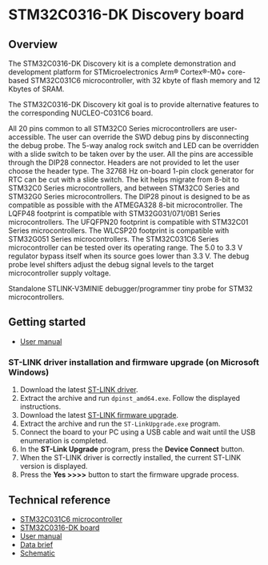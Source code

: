 # STM32C0316-DK Discovery board

## Overview

The STM32C0316-DK Discovery kit is a complete demonstration and development platform for STMicroelectronics Arm® Cortex®-M0+ core-based STM32C031C6 microcontroller, with 32 kbyte of flash memory and 12 Kbytes of SRAM.

The STM32C0316-DK Discovery kit goal is to provide alternative features to the corresponding NUCLEO-C031C6 board.

All 20 pins common to all STM32C0 Series microcontrollers are user-accessible. The user can override the SWD debug pins by disconnecting the debug probe. The 5-way analog rock switch and LED can be overridden with a slide switch to be taken over by the user. All the pins are accessible through the DIP28 connector. Headers are not provided to let the user choose the header type. The 32768 Hz on-board 1-pin clock generator for RTC can be cut with a slide switch. The kit helps migrate from 8-bit to STM32C0 Series microcontrollers, and between STM32C0 Series and STM32G0 Series microcontrollers. The DIP28 pinout is designed to be as compatible as possible with the ATMEGA328 8-bit microcontroller. The LQFP48 footprint is compatible with STM32G031/071/0B1 Series microcontrollers. The UFQFPN20 footprint is compatible with STM32C01 Series microcontrollers. The WLCSP20 footprint is compatible with STM32G051 Series microcontrollers. The STM32C031C6 Series microcontroller can be tested over its operating range. The 5.0 to 3.3 V regulator bypass itself when its source goes lower than 3.3 V. The debug probe level shifters adjust the debug signal levels to the target microcontroller supply voltage.

Standalone STLINK-V3MINIE debugger/programmer tiny probe for STM32 microcontrollers.

## Getting started

- [User manual](https://www.st.com/resource/en/user_manual/um2969-discovery-kit-with-stm32c031c6-mcu-stmicroelectronics.pdf)

### ST-LINK driver installation and firmware upgrade (on Microsoft Windows)

1. Download the latest [ST-LINK driver](https://www.st.com/en/development-tools/stsw-link009.html).
2. Extract the archive and run `dpinst_amd64.exe`. Follow the displayed instructions.
3. Download the latest [ST-LINK firmware upgrade](https://www.st.com/en/development-tools/stsw-link007.html).
4. Extract the archive and run the `ST-LinkUpgrade.exe` program.
5. Connect the board to your PC using a USB cable and wait until the USB enumeration is completed.
6. In the **ST-Link Upgrade** program, press the **Device Connect** button.
7. When the ST-LINK driver is correctly installed, the current ST-LINK version is displayed.
8. Press the **Yes >>>>** button to start the firmware upgrade process.

## Technical reference

- [STM32C031C6 microcontroller](https://www.st.com/en/microcontrollers-microprocessors/stm32c031c6.html)
- [STM32C0316-DK board](https://www.st.com/en/evaluation-tools/stm32c0316-dk.html)
- [User manual](https://www.st.com/resource/en/user_manual/um2969-discovery-kit-with-stm32c031c6-mcu-stmicroelectronics.pdf)
- [Data brief](https://www.st.com/resource/en/data_brief/stm32c0316-dk.pdf)
- [Schematic](https://www.st.com/resource/en/schematic_pack/mb1716-c031c6-a03_schematic.pdf)
